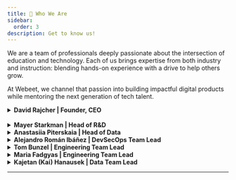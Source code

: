 ```yaml
---
title: 👥 Who We Are
sidebar:
  order: 3
description: Get to know us!
---
```


We are a team of professionals deeply passionate about the intersection of education and technology. Each of us brings expertise from both industry and instruction: blending hands-on experience with a drive to help others grow.

At Webeet, we channel that passion into building impactful digital products while mentoring the next generation of tech talent.

<details>
<summary><strong>David Rajcher | Founder, CEO</strong></summary>

<img width="100px" src="https://github.com/user-attachments/assets/8517a682-e3ea-44bb-a032-7fe7efb86a4d" alt="david rajcher" style="margin: 10px"/>

<p>
I am the <strong>Founder and CEO of Webeet</strong>, where I lead our mission to bridge the gap between education and industry. With nearly 20 years of experience at the intersection of <strong>technology, leadership, and learning</strong), I’ve dedicated my career to building products, teams, and systems that unlock potential—especially for those just starting out.
</p>

<p>
Before launching Webeet, I served as <strong>Program Director for Software Engineering at Masterschool</strong>, where I helped hundreds of students launch their careers. That experience showed me the transformative power of hands-on learning—and the frustrating bottleneck many face trying to land their first opportunity.
</p>

<p>
So I built Webeet: a studio where early-stage startups get the digital services they need, and <strong>Junior Professionals in Engineering, Data, and Security</strong> gain their first real experience on impactful projects. I’m passionate about <strong>designing structures that help people grow</strong>, whether it’s a new product architecture or a professional development track.
</p>

<p>
At Webeet, I focus on long-term vision, team culture, and making sure every project we take on delivers value—to our clients, and to the professionals we’re helping launch.
</p>

Add me on [Linkedin](https://www.linkedin.com/in/david-rajcher/) 😊

</details>
<br>
<details>
<summary><strong>Mayer Starkman | Head of R&D</strong></summary>

<img width="100px" src="https://github.com/user-attachments/assets/14a0550c-3740-4b65-8df6-e5c99464455a" alt="Mayer Starkman" style="margin: 10px"/>

<p>
I am an experienced software engineer with a passion for technology that began at the age of 16. Over the years, I’ve developed into a full-stack developer with expertise in backend engineering and team leadership.
</p>

<p>
My career has been shaped by roles where I’ve led technical teams to deliver secure, scalable, and high-performance applications. With experience in CI/CD pipelines, cloud-based architectures, and modern development practices, I aim to foster an environment of continuous improvement and innovation.</p>

<p>
At Webeet.io, I am committed to building cutting-edge solutions that empower startups to achieve their goals while driving technical excellence within our engineering teams.</p>

Add me on [Linkedin](https://www.linkedin.com/in/mayer-starkman/) 😊

</details>

<details>
<summary><strong>Anastasiia Piterskaia | Head of Data</strong></summary>

<img width="100px" src="https://github.com/user-attachments/assets/0341ac20-0231-4b15-b39c-e409dfb4adaa" alt="Anastasiia Piterskaia" style="margin: 10px"/>

<p>
I am a seasoned data professional with over seven years of experience in analytics and business intelligence.</p>

<p>
I’ve led data teams at renowned gaming companies like Playrix and Plarium, where I developed advanced segmentation models, automated key reporting systems, and optimized customer retention strategies.
<p>
My passion for education has driven me to mentor aspiring data analysts and develop courses at Masterschool, helping students master essential skills.
</p>

<p>
         At webeet.io, I focus on crafting data-driven solutions that empower startups to make smarter, faster decisions.
</p>

Add me on [Linkedin](https://www.linkedin.com/in/anastasiia-piterskaia-737b16195/) 😊

</details>

<details>
  <summary><strong>Alejandro Román Ibáñez | DevSecOps Team Lead</strong></summary>
I am the DevSecOps Lead at Webeet, where I design secure, automated cloud infrastructure and help junior professionals gain real experience through hands-on projects.
Before entering tech, I served as a paratrooper, an experience that shaped how I handle pressure, lead teams, and solve problems with discipline and focus. I began my journey in software engineering as a backend developer, but over time, my curiosity led me deeper into cloud technologies and infrastructure. That transition sparked my move into DevSecOps, where I now focus on building systems that are scalable, resilient, and secure by design.
Alongside that technical path, I discovered a new passion: mentoring. Helping junior engineers find their footing, grow their skills, and build confidence has become one of the most rewarding parts of my work.
At Webeet, I lead our DevSecOps practice across squads, designing CI/CD workflows, improving observability, and embedding security into every layer of the development process. I also work closely with junior team members, helping them build both technical skills and the mindset needed to grow into reliable, self-sufficient engineers.
  </details>

<details>
<summary><strong>Tom Bunzel | Engineering Team Lead</strong></summary>

<img width="100px" src="https://github.com/user-attachments/assets/c125a325-c924-4a20-a84f-18e2cc742f99" alt="Tom Bunzel" style="margin: 10px"/>

<p>
I am a Software Engineering Team Lead at Webeet with a background as diverse as the teams I lead—from UAV systems in the military to the live performance stage as a multi-instrumentalist.
</p>

<p>
My career has been shaped by environments that demand precision, creativity, and adaptability—all qualities I now bring to the world of software development.
</p>

<p>
As a freelance musician, I’ve organized and executed hundreds of live performances and studio sessions, mastering multiple instruments and managing complex technical setups under pressure.
</p>

<p>
In the military, I operated advanced UAV systems in high-stakes missions, developing strong problem-solving skills, situational awareness, and a disciplined approach to teamwork and execution.
</p>

<p>
At Webeet, I guide engineering squads through real-world product development, focusing on collaboration, quality, and continuous learning. I believe great code is like great music—it requires structure, flow, and a shared rhythm across the team. I’m here to help junior developers build that rhythm and grow into confident, capable professionals.
</p>

Add me on [Linkedin](https://www.linkedin.com/in/bunzeltom/) 😊

</details>

<details>
<summary><strong>Maria Fadgyas | Engineering Team Lead</strong></summary>
  I’m Maria, currently serving as an Engineering Team Lead at Webeet. I guide software squads through backend and frontend development, system architecture, and day-to-day mentoring. I’m especially passionate about helping junior engineers grow through hands-on experience, in an environment that values ownership, simplicity, and curiosity.
Before transitioning into software engineering, I worked in R&D and engineering leadership roles. I led cross-border teams on European Commission–funded projects and oversaw the development of bioreactor technologies for renewable energy. With a background in structural engineering, I bring a systems-driven mindset and a strong focus on clarity, collaboration, and long-term resilience.
At Webeet, I build scalable backend microservices, lead architecture decisions, and support apprentices as they enter the tech field. One of the most rewarding parts of my role is helping others push through the fear of writing their first real production code - because I remember that exact moment myself.
My journey into software began unexpectedly: while managing a research project, I needed to analyze a complex experimental dataset. With no prior coding experience, I taught myself just enough MATLAB to get the insights we needed. That challenge planted a seed. Years later, I made the leap into software engineering - and I haven’t looked back since.
Blending my technical leadership background with a deep commitment to mentorship, I’m proud to help shape both systems and the people who build them.
  </details>

<details>
<summary><strong>Kajetan (Kai) Hanausek | Data Team Lead</strong></summary>

<img width="100px" src="https://github.com/user-attachments/assets/da29273b-7d5a-4bf6-9023-05c0f765f2b3" alt="Kajetan (Kai) Hanausek" style="margin: 10px"/>

<p>
I am the Data Team Lead at Webeet, with over a decade of experience in risk analytics, fraud detection, and data-driven decision-making.
</p>

<p>
My background spans 13 years at PayPal, where I worked across operations, investigation, and SQL training—combining deep analytical skills with a strong focus on collaboration and mentoring.
</p>

<p>
During my time at PayPal, I analyzed thousands of accounts to detect fraud, money laundering, and account takeovers—work that directly reduced financial losses and improved system reliability. I also led SQL training sessions that upskilled entire teams, showing my belief in shared knowledge and continuous growth.
</p>

<p>
At Webeet, I guide data interns and junior professionals as they step into their first real-world projects. My focus is on building clear thinking, solid analytical foundations, and a sense of ownership from day one. I believe data is powerful—but only when it’s understood, challenged, and used to drive action. That’s the mindset I bring to every project and every teammate.
</p>

Add me on [Linkedin](https://www.linkedin.com/in/kajetanhanausek/) 😊

</details>

---
